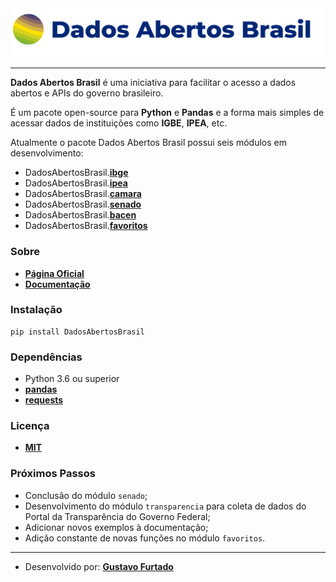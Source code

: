 <div align="center">
  <img src="https://raw.githubusercontent.com/GusFurtado/DadosAbertosBrasil/master/assets/logo.png"><br>
</div>

---

**Dados Abertos Brasil** é uma iniciativa para facilitar o acesso a dados abertos e APIs do governo brasileiro.

É um pacote open-source para **Python** e **Pandas** e a forma mais simples de acessar dados de instituições como **IGBE**, **IPEA**, etc.

Atualmente o pacote Dados Abertos Brasil possui seis módulos em desenvolvimento:

- DadosAbertosBrasil.**[ibge](https://www.gustavofurtado.com/DadosAbertosBrasil/ibge.html)**
- DadosAbertosBrasil.**[ipea](https://www.gustavofurtado.com/DadosAbertosBrasil/ipea.html)**
- DadosAbertosBrasil.**[camara](https://www.gustavofurtado.com/DadosAbertosBrasil/camara.html)**
- DadosAbertosBrasil.**[senado](https://www.gustavofurtado.com/DadosAbertosBrasil/senado.html)**
- DadosAbertosBrasil.**[bacen](https://www.gustavofurtado.com/DadosAbertosBrasil/bacen.html)**
- DadosAbertosBrasil.**[favoritos](https://www.gustavofurtado.com/DadosAbertosBrasil/favoritos.html)**

### Sobre
- **[Página Oficial](https://www.gustavofurtado.com/dab.html)**
- **[Documentação](https://www.gustavofurtado.com/DadosAbertosBrasil/index.html)**

### Instalação
```
pip install DadosAbertosBrasil
```

### Dependências
- Python 3.6 ou superior
- **[pandas](https://pandas.pydata.org/)**
- **[requests](https://requests.readthedocs.io/en/master/)**

### Licença
- **[MIT](LICENSE)**

### Próximos Passos
- Conclusão do módulo `senado`;
- Desenvolvimento do módulo `transparencia` para coleta de dados do Portal da Transparência do Governo Federal;
- Adicionar novos exemplos à documentação;
- Adição constante de novas funções no módulo `favoritos`.

---

- Desenvolvido por: **[Gustavo Furtado](https://www.gustavofurtado.com/)**